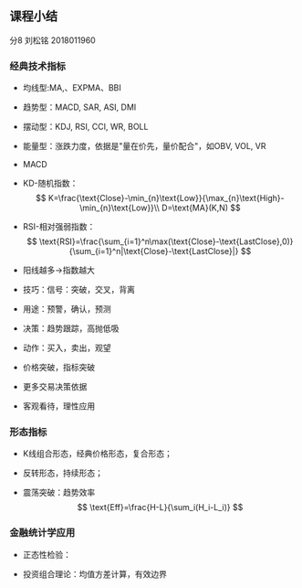 ## 课程小结

分8 刘松铭 2018011960


### 经典技术指标

* 均线型:MA,、EXPMA、BBI

* 趋势型：MACD, SAR, ASI, DMI

* 摆动型：KDJ, RSI, CCI, WR, BOLL

* 能量型：涨跌力度，依据是"量在价先，量价配合"，如OBV, VOL, VR

* MACD

* KD-随机指数：
$$
K=\frac{\text{Close}-\min_{n}\text{Low}}{\max_{n}\text{High}-\min_{n}\text{Low}}\\
D=\text{MA}(K,N)
$$

* RSI-相对强弱指数：
$$
\text{RSI}=\frac{\sum_{i=1}^n\max(\text{Close}-\text{LastClose},0)}{\sum_{i=1}^n|\text{Close}-\text{LastClose}|}
$$
* 阳线越多->指数越大

* 技巧：信号：突破，交叉，背离

* 用途：预警，确认，预测

* 决策：趋势跟踪，高抛低吸

* 动作：买入，卖出，观望

* 价格突破，指标突破

* 更多交易决策依据

* 客观看待，理性应用


### 形态指标

* K线组合形态，经典价格形态，复合形态；

* 反转形态，持续形态；

* 震荡突破：趋势效率
$$
\text{Eff}=\frac{H-L}{\sum_i(H_i-L_i)}
$$


### 金融统计学应用

* 正态性检验：

* 投资组合理论：均值方差计算，有效边界
